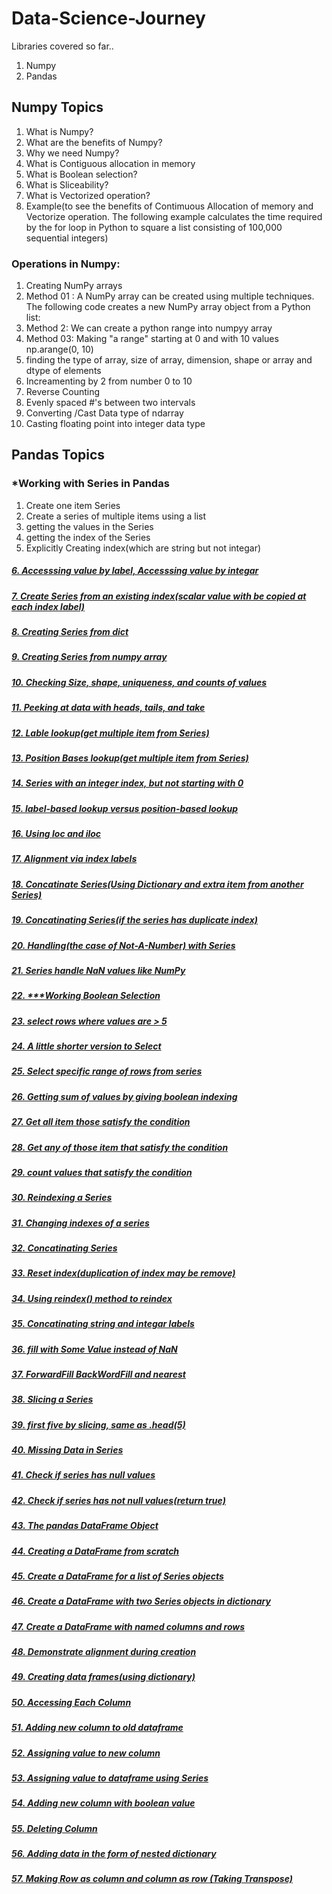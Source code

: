 # Data-Science-Journey
Libraries covered so far..
1. Numpy
2. Pandas

## Numpy Topics
1. What is Numpy?
2. What are the benefits of Numpy?
3. Why we need Numpy?
4. What is Contiguous allocation in memory
5. What is Boolean selection?
6. What is Sliceability?
7. What is Vectorized operation?
8. Example(to see the benefits of Contimuous Allocation of memory and Vectorize operation. The following example calculates the time required by the for loop in Python to square a list consisting of 100,000 sequential integers)
### Operations in Numpy:
1. Creating NumPy arrays
2. Method 01 : A NumPy array can be created using multiple techniques. The following code creates a new NumPy array object from a Python list:
3. Method 2: We can create a python range into numpyy array
4. Method 03: Making "a range" starting at 0 and with 10 values np.arange(0, 10)
5. finding the type of array, size of array, dimension, shape or array and dtype of elements
6. Increamenting by 2 from number 0 to 10
7. Reverse Counting
8. Evenly spaced #'s between two intervals
9. Converting /Cast Data type of ndarray
10. Casting floating point into integer data type
## Pandas Topics
### *Working with Series in Pandas
1. Create one item Series
2. Create a series of multiple items using a list
3. getting the values in the Series
4. getting the index of the Series
5. Explicitly Creating index(which are string but not integar)
##### [6. Accesssing value by label, Accesssing value by integar](https://github.com/Muhammad-Usama-07/Data-Science-Journey/blob/f048fac799d63bc54fddf00023fd9f3f99c3cea7/.ipynb_checkpoints/PandasWork-checkpoint.ipynb)
##### [7. Create Series from an existing index(scalar value with be copied at each index label)](https://github.com/Muhammad-Usama-07/Data-Science-Journey/blob/7e9c2465d62c766032d96b625e5fd444c1631649/.ipynb_checkpoints/PandasWork-checkpoint.ipynb)
##### [8. Creating Series from dict](https://github.com/Muhammad-Usama-07/Data-Science-Journey/blob/b8c7dac40ab979b4167a20c606226ec7817d279c/.ipynb_checkpoints/PandasWork-checkpoint.ipynb)
##### [9. Creating Series from numpy array](https://github.com/Muhammad-Usama-07/Data-Science-Journey/blob/cd06a365711cdd682b2cd8803564cc6c0af6de13/.ipynb_checkpoints/PandasWork-checkpoint.ipynb)
##### [10. Checking Size, shape, uniqueness, and counts of values](https://github.com/Muhammad-Usama-07/Data-Science-Journey/blob/d41d1e85b78dd3cf2e64b8a19e779f281cfe6dcf/.ipynb_checkpoints/PandasWork-checkpoint.ipynb)
##### [11. Peeking at data with heads, tails, and take](https://github.com/Muhammad-Usama-07/Data-Science-Journey/blob/595c910d9f1da93b44cdfc63d5f790153a39add3/.ipynb_checkpoints/PandasWork-checkpoint.ipynb)
##### [12. Lable lookup(get multiple item from Series)](https://github.com/Muhammad-Usama-07/Data-Science-Journey/blob/78bc830f2131941fa031157fc68acfbb4e0d72fc/.ipynb_checkpoints/PandasWork-checkpoint.ipynb)
##### [13. Position Bases lookup(get multiple item from Series)](https://github.com/Muhammad-Usama-07/Data-Science-Journey/blob/db7c6bed9e6fe59b2e2fe05a4d0721f8b5ee1068/.ipynb_checkpoints/PandasWork-checkpoint.ipynb)
##### [14. Series with an integer index, but not starting with 0](https://github.com/Muhammad-Usama-07/Data-Science-Journey/blob/9e712ab03ed9abb88ac69ea51cf03c5356b2f296/.ipynb_checkpoints/PandasWork-checkpoint.ipynb)
##### [15. label-based lookup versus position-based lookup](https://github.com/Muhammad-Usama-07/Data-Science-Journey/blob/121c842a6f9b223821f06414ccaed10e96a39aa8/.ipynb_checkpoints/PandasWork-checkpoint.ipynb)
##### [16. Using loc and iloc](https://github.com/Muhammad-Usama-07/Data-Science-Journey/blob/6c96eedfc00af15cd1619ce2fbc0769e44757d32/.ipynb_checkpoints/PandasWork-checkpoint.ipynb)
##### [17. Alignment via index labels](https://github.com/Muhammad-Usama-07/Data-Science-Journey/blob/b6caea8f8b041abda8fd46bed4548a27d6f95fbb/.ipynb_checkpoints/PandasWork-checkpoint.ipynb)
##### [18. Concatinate Series(Using Dictionary and extra item from another Series)](https://github.com/Muhammad-Usama-07/Data-Science-Journey/blob/1e1f35031a1f7c30665428e80e664d669de80ebf/.ipynb_checkpoints/PandasWork-checkpoint.ipynb)
##### [19. Concatinating Series(if the series has duplicate index)](https://github.com/Muhammad-Usama-07/Data-Science-Journey/blob/91e4a1c55ea164a224f9051f2ef9aa488d74a42d/.ipynb_checkpoints/PandasWork-checkpoint.ipynb)
##### [20. Handling(the case of Not-A-Number) with Series](https://github.com/Muhammad-Usama-07/Data-Science-Journey/blob/9516584774b1386a418330931cc09d2e433c883b/.ipynb_checkpoints/PandasWork-checkpoint.ipynb)
##### [21. Series handle NaN values like NumPy](https://github.com/Muhammad-Usama-07/Data-Science-Journey/blob/b48c124b9f87ebf4f25a08fa0fd1f88d393f4f25/.ipynb_checkpoints/PandasWork-checkpoint.ipynb)
##### [22. ***Working Boolean Selection](https://github.com/Muhammad-Usama-07/Data-Science-Journey/blob/b7e473573ad3cb255eb0a9c9dc115c2c97d4aac7/.ipynb_checkpoints/PandasWork-checkpoint.ipynb)
##### [23. select rows where values are > 5](https://github.com/Muhammad-Usama-07/Data-Science-Journey/blob/82be42cd535146dc9dbd30800f13823f94a83d3c/.ipynb_checkpoints/PandasWork-checkpoint.ipynb)
##### [24. A little shorter version to Select](https://github.com/Muhammad-Usama-07/Data-Science-Journey/blob/180d971fa581000561561fee6ccac829be509a83/.ipynb_checkpoints/PandasWork-checkpoint.ipynb)
##### [25. Select specific range of rows from series](https://github.com/Muhammad-Usama-07/Data-Science-Journey/blob/8eb3d6cd200c865996c7ed8bb8ced74efda08eda/.ipynb_checkpoints/PandasWork-checkpoint.ipynb)
##### [26. Getting sum of values by giving boolean indexing](https://github.com/Muhammad-Usama-07/Data-Science-Journey/blob/d49ef1e6ab433abb98d97af896634a24b6c637a7/.ipynb_checkpoints/PandasWork-checkpoint.ipynb)
##### [27. Get all item those satisfy the condition](https://github.com/Muhammad-Usama-07/Data-Science-Journey/blob/320486493e6081a801bfe4a3b1e6b4ced33b8f4d/.ipynb_checkpoints/PandasWork-checkpoint.ipynb)
##### [28. Get any of those item that satisfy the condition](https://github.com/Muhammad-Usama-07/Data-Science-Journey/blob/0c33ad0ba64bc3c34db4c0198d7de101bf039a70/.ipynb_checkpoints/PandasWork-checkpoint.ipynb)
##### [29. count values that satisfy the condition](https://github.com/Muhammad-Usama-07/Data-Science-Journey/blob/81ea218a457c861c99a09a83d803c79ce20e3922/.ipynb_checkpoints/PandasWork-checkpoint.ipynb)
##### [30. Reindexing a Series](https://github.com/Muhammad-Usama-07/Data-Science-Journey/blob/14bec33bccaa78a0914af3895775ec4f1cd34c9e/.ipynb_checkpoints/PandasWork-checkpoint.ipynb)
##### [31. Changing indexes of a series](https://github.com/Muhammad-Usama-07/Data-Science-Journey/blob/e76c248b57581cfc15545ab9b0f5b65633a4be42/.ipynb_checkpoints/PandasWork-checkpoint.ipynb)
##### [32. Concatinating Series](https://github.com/Muhammad-Usama-07/Data-Science-Journey/blob/ff2143d05b56e1a96819fb1f514d98ad9db85bf8/.ipynb_checkpoints/PandasWork-checkpoint.ipynb)
##### [33. Reset index(duplication of index may be remove)](https://github.com/Muhammad-Usama-07/Data-Science-Journey/blob/031a70845a4758464e3478ca2717d856e38646d3/.ipynb_checkpoints/PandasWork-checkpoint.ipynb)
##### [34. Using reindex() method to reindex](https://github.com/Muhammad-Usama-07/Data-Science-Journey/blob/7429dd763205a66b47bdf00497fb7411b503901f/.ipynb_checkpoints/PandasWork-checkpoint.ipynb)
##### [35. Concatinating string and integar labels](https://github.com/Muhammad-Usama-07/Data-Science-Journey/blob/f735e5bbf6cdac7087ff4892cd63651f5f493f69/.ipynb_checkpoints/PandasWork-checkpoint.ipynb)
##### [36. fill with Some Value instead of NaN](https://github.com/Muhammad-Usama-07/Data-Science-Journey/blob/e2a4bef5767410d0248514ce6e7fb1cc2ae4f2aa/.ipynb_checkpoints/PandasWork-checkpoint.ipynb)
##### [37. ForwardFill BackWordFill and nearest](https://github.com/Muhammad-Usama-07/Data-Science-Journey/blob/642b8f2e9f9532f56eb5725fea6d0461c6fed39f/.ipynb_checkpoints/PandasWork-checkpoint.ipynb)
##### [38. Slicing a Series](https://github.com/Muhammad-Usama-07/Data-Science-Journey/blob/abba83fcb4abc230f1f1ecbdadd47d148b09785a/.ipynb_checkpoints/PandasWork-checkpoint.ipynb)
##### [39. first five by slicing, same as .head(5)](https://github.com/Muhammad-Usama-07/Data-Science-Journey/blob/70f49288e9c592b0704855a61213faa09310f484/.ipynb_checkpoints/PandasWork-checkpoint.ipynb)
##### [40. Missing Data in Series](https://github.com/Muhammad-Usama-07/Data-Science-Journey/blob/d027fa6a1782edc81969d8300e803db818374a28/.ipynb_checkpoints/PandasWork-checkpoint.ipynb)
##### [41. Check if series has null values](https://github.com/Muhammad-Usama-07/Data-Science-Journey/blob/b6f6eb9813717269d93454e26e5dcd2768d57440/.ipynb_checkpoints/PandasWork-checkpoint.ipynb)
##### [42. Check if series has not null values(return true)](https://github.com/Muhammad-Usama-07/Data-Science-Journey/blob/5d1c930a1dc9c3ea7bb63804990b96af88c5b0d8/.ipynb_checkpoints/PandasWork-checkpoint.ipynb)
##### [43. The pandas DataFrame Object](https://github.com/Muhammad-Usama-07/Data-Science-Journey/blob/f777322269cf34daf671dbe058366a137b2662ee/.ipynb_checkpoints/PandasWork-checkpoint.ipynb)
##### [44. Creating a DataFrame from scratch](https://github.com/Muhammad-Usama-07/Data-Science-Journey/blob/fbb1aeac5483ea48c150ff8a143c26ee4a725ff0/.ipynb_checkpoints/PandasWork-checkpoint.ipynb)
##### [45. Create a DataFrame for a list of Series objects](https://github.com/Muhammad-Usama-07/Data-Science-Journey/blob/9a71ec5f84e51318a1fe4bf0086eb77cd03b2553/.ipynb_checkpoints/PandasWork-checkpoint.ipynb)
##### [46. Create a DataFrame with two Series objects in dictionary](https://github.com/Muhammad-Usama-07/Data-Science-Journey/blob/310bceea6e53f866176881696d94cc48fe8fd438/.ipynb_checkpoints/PandasWork-checkpoint.ipynb)
##### [47. Create a DataFrame with named columns and rows](https://github.com/Muhammad-Usama-07/Data-Science-Journey/blob/3813f244d16271cd05e0290292cf51df5e637a3a/.ipynb_checkpoints/PandasWork-checkpoint.ipynb)
##### [48. Demonstrate alignment during creation](https://github.com/Muhammad-Usama-07/Data-Science-Journey/blob/3813f244d16271cd05e0290292cf51df5e637a3a/.ipynb_checkpoints/PandasWork-checkpoint.ipynb)
##### [49. Creating data frames(using dictionary)](https://github.com/Muhammad-Usama-07/Data-Science-Journey/blob/20de00ba5c2676b18abc71705749b44813163355/.ipynb_checkpoints/PandasWork-checkpoint.ipynb)
##### [50. Accessing Each Column](https://github.com/Muhammad-Usama-07/Data-Science-Journey/blob/445ffbfb17b17e5381fbcc69ce7b1f5790576427/.ipynb_checkpoints/PandasWork-checkpoint.ipynb)
##### [51. Adding new column to old dataframe](https://github.com/Muhammad-Usama-07/Data-Science-Journey/blob/acb367e1116d576050fa33a3773b35e27427f80c/.ipynb_checkpoints/PandasWork-checkpoint.ipynb)
##### [52. Assigning value to new column](https://github.com/Muhammad-Usama-07/Data-Science-Journey/blob/8eded8388a5c3b8e8cfebed800a790f96e9bfafe/.ipynb_checkpoints/PandasWork-checkpoint.ipynb)
##### [53. Assigning value to dataframe using Series](https://github.com/Muhammad-Usama-07/Data-Science-Journey/blob/67aba85a556f9777051c94f665b1d3db93895abe/.ipynb_checkpoints/PandasWork-checkpoint.ipynb)
##### [54. Adding new column with boolean value](https://github.com/Muhammad-Usama-07/Data-Science-Journey/blob/d1a11daf428bbf9e81c0cc47ca062eda6ec29a98/.ipynb_checkpoints/PandasWork-checkpoint.ipynb)
##### [55. Deleting Column](https://github.com/Muhammad-Usama-07/Data-Science-Journey/blob/326679c5204d7ab873a0e77a880202caeb80b9f9/.ipynb_checkpoints/PandasWork-checkpoint.ipynb)
##### [56. Adding data in the form of nested dictionary](https://github.com/Muhammad-Usama-07/Data-Science-Journey/blob/7e22e666981fe907968cb9c5e3139ea0c1d1f752/.ipynb_checkpoints/PandasWork-checkpoint.ipynb)
##### [57. Making Row as column and column as row (Taking Transpose)](https://github.com/Muhammad-Usama-07/Data-Science-Journey/blob/86613dcd5ef320d69fcc5be36472b9163f744fab/.ipynb_checkpoints/PandasWork-checkpoint.ipynb)
